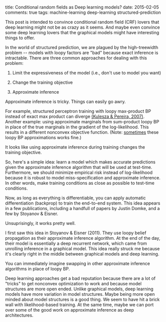 title: Conditional random fields as Deep learning models?
date: 2015-02-05
comments: true
tags: machine-learning deep-learning structured-prediction

This post is intended to convince conditional random field (CRF) lovers that
deep learning might not be as crazy as it seems. And maybe even convince some
deep learning lovers that the graphical models might have interesting things to
offer.

In the world of structured prediction, we are plagued by the high-treewidth
problem -- models with loopy factors are "bad" because exact inference is
intractable. There are three common approaches for dealing with this problem:

1. Limit the expressiveness of the model (i.e., don't use to model you want)

2. Change the training objective

3. Approximate inference

Approximate inference is tricky. Things can easily go awry.

For example, structured perceptron training with loopy max-product BP instead of
exact max product can diverge
[(Kulesza & Pereira, 2007)](http://papers.nips.cc/paper/3162-structured-learning-with-approximate-inference.pdf). Another
example: using approximate marginals from sum-product loopy BP in place of the
true marginals in the gradient of the log-likelihood. This results in a
different nonconvex objective function. (Note:
[sometimes](http://aclweb.org/anthology/C/C12/C12-1122.pdf) these loopy BP
approximations works fine.)

It looks like using approximate inference during training changes the training
objective.

So, here's a simple idea: learn a model which makes accurate predictions given
the approximate inference algorithm that will be used at test-time. Furthermore,
we should minimize empirical risk instead of log-likelihood because it is robust
to model miss-specification and approximate inference. In other words, make
training conditions as close as possible to test-time conditions.

Now, as long as everything is differentiable, you can apply automatic
differentiation (backprop) to train the end-to-end system. This idea appears in
a few publications, including a handfull of papers by Justin Domke, and a few by
Stoyanov & Eisner.

Unsuprisingly, it works pretty well.

I first saw this idea in Stoyanov & Eisner (2011). They use loopy belief
propagation as their approximate inference algorithm. At the end of the day,
their model is essentially a deep recurrent network, which came from unrolling
inference in a graphical model. This idea really struck me because it's clearly
right in the middle between graphical models and deep learning.

You can immediately imagine swapping in other approximate inference algorithms
in place of loopy BP.

Deep learning approaches get a bad reputation because there are a lot of
"tricks" to get nonconvex optimization to work and because model structures are
more open ended. Unlike graphical models, deep learning models have more
variation in model structures. Maybe being more open minded about model
structures is a good thing. We seem to have hit a brick wall with
likelihood-based training. At the same time, maybe we can port over some of the
good work on approximate inference as deep architectures.
